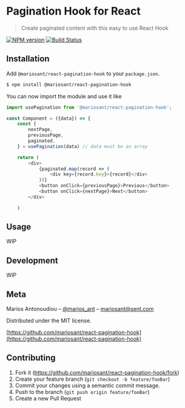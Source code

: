# Pagination Hook for React

> Create paginated content with this easy to use React Hook

[![NPM version](https://img.shields.io/npm/v/@mariosant/react-pagination-hook.svg)](https://www.npmjs.com/package/@mariosant/react-pagination-hook)
[![Build Status](https://travis-ci.org/mariosant/react-pagination-hook.svg?branch=master)](https://travis-ci.org/mariosant/react-pagination-hook)

## Installation

Add `@mariosant/react-pagination-hook` to your `package.json`.

```bash
$ npm install @mariosant/react-pagination-hook
```

You can now import the module and use it like

```javascript
import usePagination from '@mariosant/react-pagination-hook';

const Component = ({data}) => {
	const {
		nextPage,
		previousPage,
		paginated,
	} = usePagination(data) // data must be an array

	return (
		<div>
			{paginated.map(record => (
				<div key={record.key}>{record}</div>
			))}
			<button onClick={previousPage}>Previous</button>
			<button onClick={nextPage}>Next</button>
		</div>

	)
```

## Usage

WIP

## Development

WIP

## Meta

Marios Antonoudiou – [@marios_ant](https://twitter.com/marios_ant) – mariosant@sent.com

Distributed under the MIT license.

[https://github.com/mariosant/react-pagination-hook](https://github.com/mariosant/react-pagination-hook)

## Contributing

1. Fork it (<https://github.com/mariosant/react-pagination-hook/fork>)
2. Create your feature branch (`git checkout -b feature/fooBar`)
3. Commit your changes using a semantic commit message.
4. Push to the branch (`git push origin feature/fooBar`)
5. Create a new Pull Request
